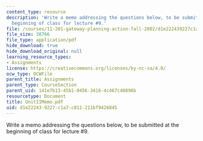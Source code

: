 ```yaml
---
content_type: resource
description: 'Write a memo addressing the questions below, to be submitted at the
  beginning of class for lecture #9.'
file: /courses/11-201-gateway-planning-action-fall-2002/d1e222439227c1a7c811211bf9426845_UnitIIMemo.pdf
file_size: 38766
file_type: application/pdf
hide_download: true
hide_download_original: null
learning_resource_types:
- Assignments
license: https://creativecommons.org/licenses/by-nc-sa/4.0/
ocw_type: OCWFile
parent_title: Assignments
parent_type: CourseSection
parent_uid: 141e7b13-45b1-0456-3416-4c467c48896b
resourcetype: Document
title: UnitIIMemo.pdf
uid: d1e22243-9227-c1a7-c811-211bf9426845
---
```

Write a memo addressing the questions below, to be submitted at the beginning of class for lecture #9.